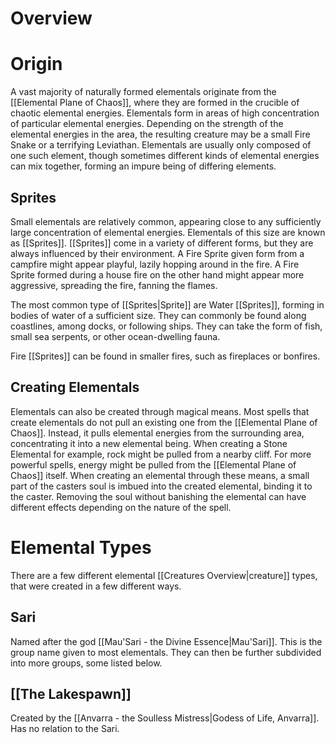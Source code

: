 # Overview
# Origin
A vast majority of naturally formed elementals originate from the [[Elemental Plane of Chaos]], where they are formed in the crucible of chaotic elemental energies. Elementals form in areas of high concentration of particular elemental energies. Depending on the strength of the elemental energies in the area, the resulting creature may be a small Fire Snake or a terrifying Leviathan. Elementals are usually only composed of one such element, though sometimes different kinds of elemental energies can mix together, forming an impure being of differing elements.
## Sprites
Small elementals are relatively common, appearing close to any sufficiently large concentration of elemental energies. Elementals of this size are known as [[Sprites]]. [[Sprites]] come in a variety of different forms, but they are always influenced by their environment. A Fire Sprite given form from a campfire might appear playful, lazily hopping around in the fire. A Fire Sprite formed during a house fire on the other hand might appear more aggressive, spreading the fire, fanning the flames.

The most common type of [[Sprites|Sprite]] are Water [[Sprites]], forming in bodies of water of a sufficient size. They can commonly be found along coastlines, among docks, or following ships. They can take the form of fish, small sea serpents, or other ocean-dwelling fauna.

Fire [[Sprites]] can be found in smaller fires, such as fireplaces or bonfires.
## Creating Elementals
Elementals can also be created through magical means. Most spells that create elementals do not pull an existing one from the [[Elemental Plane of Chaos]]. Instead, it pulls elemental energies from the surrounding area, concentrating it into a new elemental being. When creating a Stone Elemental for example, rock might be pulled from a nearby cliff. For more powerful spells, energy might be pulled from the [[Elemental Plane of Chaos]] itself. When creating an elemental through these means, a small part of the casters soul is imbued into the created elemental, binding it to the caster. Removing the soul without banishing the elemental can have different effects depending on the nature of the spell.
# Elemental Types
There are a few different elemental [[Creatures Overview|creature]] types, that were created in a few different ways.
## Sari
Named after the god [[Mau'Sari - the Divine Essence|Mau'Sari]]. This is the group name given to most elementals. They can then be further subdivided into more groups, some listed below.
## [[The Lakespawn]]
Created by the [[Anvarra - the Soulless Mistress|Godess of Life, Anvarra]]. Has no relation to the Sari.